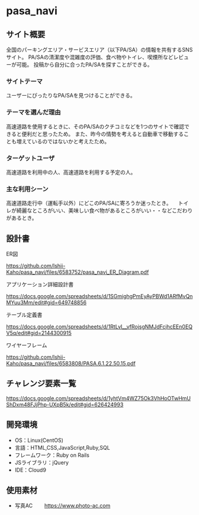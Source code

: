 # pasa_navi

## サイト概要
全国のパーキングエリア・サービスエリア（以下PA/SA）の情報を共有するSNSサイト。
PA/SAの清潔度や混雑度の評価、食べ物やトイレ、喫煙所などレビューが可能。
投稿から自分に合ったPA/SAを探すことができる。

### サイトテーマ
ユーザーにぴったりなPA/SAを見つけることができる。

### テーマを選んだ理由
高速道路を使用するときに、そのPA/SAのクチコミなどを1つのサイトで確認できると便利だと思ったため。
また、昨今の情勢を考えると自動車で移動することも増えているのではないかと考えたため。

### ターゲットユーザ
高速道路を利用中の人、高速道路を利用する予定の人。

### 主な利用シーン
高速道路走行中（運転手以外）にどこのPA/SAに寄ろうか迷ったとき。
　トイレが綺麗なところがいい、美味しい食べ物があるところがいい・・などこだわりがあるとき。

## 設計書
ER図

https://github.com/Ishii-Kaho/pasa_navi/files/6583752/pasa_navi_ER_Diagram.pdf

アプリケーション詳細設計書

https://docs.google.com/spreadsheets/d/1SGmighgPmEyAyPBWd1ARfMvQnMYuu3Mm/edit#gid=649748856

テーブル定義書

https://docs.google.com/spreadsheets/d/1RtLvI__vfRojsgNMJdFcjhcEEn0EQV5q/edit#gid=2144300915

ワイヤーフレーム

https://github.com/Ishii-Kaho/pasa_navi/files/6583808/PASA.6.1.22.50.15.pdf

## チャレンジ要素一覧
https://docs.google.com/spreadsheets/d/1yhtVm4WZ75Ok3VhHoOTwHmUShDxm48FJjPhp-UXpB5k/edit#gid=626424993

## 開発環境
- OS：Linux(CentOS)
- 言語：HTML,CSS,JavaScript,Ruby,SQL
- フレームワーク：Ruby on Rails
- JSライブラリ：jQuery
- IDE：Cloud9

## 使用素材
- 写真AC
　　https://www.photo-ac.com
